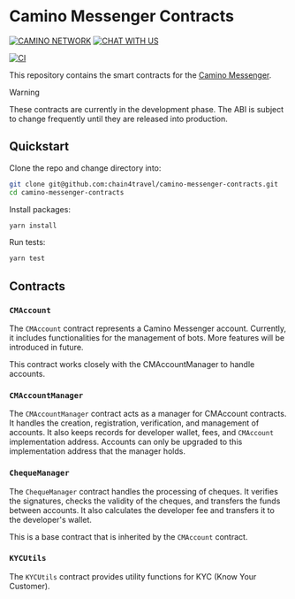 # Camino Messenger Contracts

[![CAMINO NETWORK](https://img.shields.io/badge/CAMINO-NETWORK-b440fc?style=for-the-badge&logoColor=white&labelColor=0085ff)](https://camino.network/) [![CHAT WITH US](https://img.shields.io/badge/DISCORD-5865F2?style=for-the-badge&logo=discord&logoColor=white)](https://discord.com/channels/949247897688494150/1182680860797960253)

[![CI](https://github.com/chain4travel/camino-messenger-contracts/actions/workflows/ci.yaml/badge.svg)](https://github.com/chain4travel/camino-messenger-contracts/actions/workflows/ci.yaml)

This repository contains the smart contracts for the [Camino
Messenger](https://camino.network/camino-messenger-sets-the-global-standard-in-travel-data-management-and-distribution/).

> [!WARNING]
> These contracts are currently in the development phase. The ABI is
> subject to change frequently until they are released into production.

## Quickstart

Clone the repo and change directory into:

```sh
git clone git@github.com:chain4travel/camino-messenger-contracts.git
cd camino-messenger-contracts
```

Install packages:

```sh
yarn install
```

Run tests:

```sh
yarn test
```

## Contracts

### `CMAccount`

The `CMAccount` contract represents a Camino Messenger account. Currently, it
includes functionalities for the management of bots. More features will be
introduced in future.

This contract works closely with the CMAccountManager to handle accounts.

### `CMAccountManager`

The `CMAccountManager` contract acts as a manager for CMAccount contracts. It
handles the creation, registration, verification, and management of accounts. It
also keeps records for developer wallet, fees, and `CMAccount` implementation
address. Accounts can only be upgraded to this implementation address that the
manager holds.

### `ChequeManager`

The `ChequeManager` contract handles the processing of cheques. It verifies the
signatures, checks the validity of the cheques, and transfers the funds between
accounts. It also calculates the developer fee and transfers it to the developer's
wallet.

This is a base contract that is inherited by the `CMAccount` contract.

### `KYCUtils`

The `KYCUtils` contract provides utility functions for KYC (Know Your Customer).

